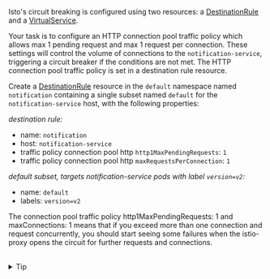 Isto's circuit breaking is configured using two resources: 
a [DestinationRule](https://istio.io/latest/docs/reference/config/networking/destination-rule/) 
and a [VirtualService](https://istio.io/latest/docs/reference/config/networking/virtual-service/).


Your task is to configure an HTTP connection pool traffic policy which allows 
max 1 pending request and max 1 request per connection.
These settings will control the volume of connections to the `notification-service`, triggering
a circuit breaker if the conditions are not met. 
The HTTP connection pool traffic policy is set in a destination rule resource.


Create a [DestinationRule](https://istio.io/latest/docs/reference/config/networking/destination-rule/)
resource in the `default` namespace named `notification` containing a single subset named `default` 
for the `notification-service` host, with the following properties:

*destination rule:*
- name: `notification`
- host: `notification-service`
- traffic policy connection pool http `http1MaxPendingRequests`: `1`
- traffic policy connection pool http `maxRequestsPerConnection`: `1`

*default subset, targets notification-service pods with label `version=v2`:*
- name: `default`
- labels: `version=v2`

The connection pool traffic policy http1MaxPendingRequests: 1 and maxConnections: 1 
means that if you exceed more than one connection and request concurrently, 
you should start seeing some failures when the istio-proxy opens the circuit for 
further requests and connections.

<br>
<details><summary>Tip</summary>

```plain
apiVersion: networking.istio.io/v1beta1
kind: DestinationRule
metadata:
 name: notification
spec:
  host: // TODO
  trafficPolicy:
    connectionPool:
      http:
        http1MaxPendingRequests: // TODO
        maxRequestsPerConnection: // TODO
  subsets:
  - name: default
    labels:
      version: v2
```{{copy}}
</details>

<br>
<details><summary>Solution</summary>

```plain
apiVersion: networking.istio.io/v1beta1
kind: DestinationRule
metadata:
 name: notification
spec:
  host: notification-service
  trafficPolicy:
    connectionPool:
      http:
        http1MaxPendingRequests: 1
        maxRequestsPerConnection: 1
  subsets:
  - name: default
    labels:
      version: v2
```{{copy}}
</details>